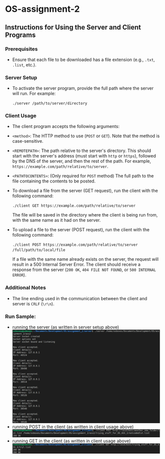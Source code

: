 # OS-assignment-2

## Instructions for Using the Server and Client Programs

### Prerequisites

- Ensure that each file to be downloaded has a file extension (e.g., `.txt`, `.list`, etc.).

### Server Setup

- To activate the server program, provide the full path where the server will run. For example:

  `./server /path/to/server/directory`


### Client Usage

- The client program accepts the following arguments:
- `<method>`: The HTTP method to use (`POST` or `GET`). Note that the method is case-sensitive.
- `<REMOTEPATH>`: The path relative to the server's directory. This should start with the server's address (must start with `http` or `https`), followed by the DNS of the server, and then the rest of the path. For example, `https://example.com/path/relative/to/server`.
- `<PATHTOCONTENTS>`: (Only required for `POST` method) The full path to the file containing the contents to be posted.

- To download a file from the server (GET request), run the client with the following command:

  `./client GET https://example.com/path/relative/to/server`

  The file will be saved in the directory where the client is being run from, with the same name as it had on the server.

- To upload a file to the server (POST request), run the client with the following command:

  `./client POST https://example.com/path/relative/to/server /full/path/to/local/file`

  If a file with the same name already exists on the server, the request will result in a 500 Internal Server Error. The client should receive a response from the server (`200 OK`, `404 FILE NOT FOUND`, or `500 INTERNAL ERROR`).

### Additional Notes

- The line ending used in the communication between the client and server is `CRLF` (`\r\n`).

### Run Sample:
- running the server (as written in server setup above)
  ![Running server](server.png)
- running POST in the client (as written in client usage above)
  ![client POST](client_POST.png)
- running GET in the client (as written in client usage above)
  ![client GET](client_GET.png)


